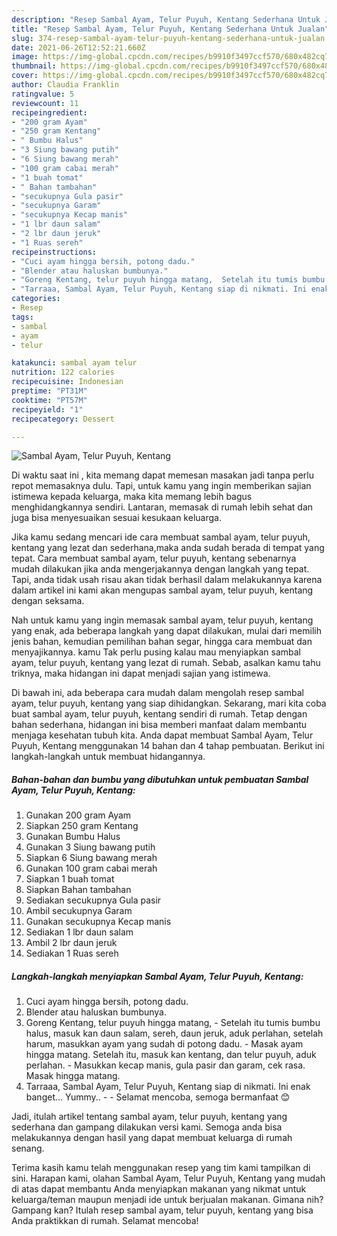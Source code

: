 ```yaml
---
description: "Resep Sambal Ayam, Telur Puyuh, Kentang Sederhana Untuk Jualan"
title: "Resep Sambal Ayam, Telur Puyuh, Kentang Sederhana Untuk Jualan"
slug: 374-resep-sambal-ayam-telur-puyuh-kentang-sederhana-untuk-jualan
date: 2021-06-26T12:52:21.660Z
image: https://img-global.cpcdn.com/recipes/b9910f3497ccf570/680x482cq70/sambal-ayam-telur-puyuh-kentang-foto-resep-utama.jpg
thumbnail: https://img-global.cpcdn.com/recipes/b9910f3497ccf570/680x482cq70/sambal-ayam-telur-puyuh-kentang-foto-resep-utama.jpg
cover: https://img-global.cpcdn.com/recipes/b9910f3497ccf570/680x482cq70/sambal-ayam-telur-puyuh-kentang-foto-resep-utama.jpg
author: Claudia Franklin
ratingvalue: 5
reviewcount: 11
recipeingredient:
- "200 gram Ayam"
- "250 gram Kentang"
- " Bumbu Halus"
- "3 Siung bawang putih"
- "6 Siung bawang merah"
- "100 gram cabai merah"
- "1 buah tomat"
- " Bahan tambahan"
- "secukupnya Gula pasir"
- "secukupnya Garam"
- "secukupnya Kecap manis"
- "1 lbr daun salam"
- "2 lbr daun jeruk"
- "1 Ruas sereh"
recipeinstructions:
- "Cuci ayam hingga bersih, potong dadu."
- "Blender atau haluskan bumbunya."
- "Goreng Kentang, telur puyuh hingga matang,  Setelah itu tumis bumbu halus, masuk kan daun salam, sereh, daun jeruk, aduk perlahan, setelah harum, masukkan ayam yang sudah di potong dadu. Masak ayam hingga matang. Setelah itu, masuk kan kentang, dan telur puyuh, aduk perlahan. Masukkan kecap manis, gula pasir dan garam, cek rasa. Masak hingga matang."
- "Tarraaa, Sambal Ayam, Telur Puyuh, Kentang siap di nikmati. Ini enak banget... Yummy..  Selamat mencoba, semoga bermanfaat 😊"
categories:
- Resep
tags:
- sambal
- ayam
- telur

katakunci: sambal ayam telur 
nutrition: 122 calories
recipecuisine: Indonesian
preptime: "PT31M"
cooktime: "PT57M"
recipeyield: "1"
recipecategory: Dessert

---
```



![Sambal Ayam, Telur Puyuh, Kentang](https://img-global.cpcdn.com/recipes/b9910f3497ccf570/680x482cq70/sambal-ayam-telur-puyuh-kentang-foto-resep-utama.jpg)

Di waktu  saat ini , kita memang dapat memesan masakan jadi tanpa perlu repot memasaknya dulu. Tapi, untuk kamu yang ingin memberikan sajian istimewa kepada keluarga, maka kita memang lebih bagus menghidangkannya sendiri. Lantaran, memasak di rumah lebih sehat dan juga bisa menyesuaikan sesuai kesukaan keluarga.

Jika kamu sedang mencari ide cara membuat sambal ayam, telur puyuh, kentang yang lezat dan sederhana,maka anda sudah berada di tempat yang tepat. Cara membuat sambal ayam, telur puyuh, kentang  sebenarnya mudah dilakukan jika anda mengerjakannya dengan langkah yang tepat. Tapi, anda tidak usah risau akan tidak berhasil dalam melakukannya 
karena dalam artikel ini kami akan mengupas sambal ayam, telur puyuh, kentang dengan seksama.  



Nah untuk kamu yang ingin memasak sambal ayam, telur puyuh, kentang yang enak, ada beberapa langkah yang dapat dilakukan, mulai dari memilih jenis bahan, kemudian pemilihan bahan segar, hingga cara membuat dan menyajikannya. kamu Tak perlu pusing kalau mau menyiapkan sambal ayam, telur puyuh, kentang yang lezat di rumah. Sebab, asalkan kamu  tahu triknya, maka hidangan ini dapat menjadi sajian yang istimewa.

Di bawah ini, ada beberapa cara mudah dalam mengolah resep sambal ayam, telur puyuh, kentang yang siap dihidangkan. Sekarang, mari kita coba buat sambal ayam, telur puyuh, kentang sendiri di rumah. Tetap dengan bahan sederhana, hidangan ini bisa memberi manfaat dalam membantu menjaga kesehatan tubuh kita. Anda dapat membuat Sambal Ayam, Telur Puyuh, Kentang menggunakan 14 bahan dan 4 tahap pembuatan. Berikut ini langkah-langkah untuk membuat hidangannya.

<!--inarticleads1-->

##### Bahan-bahan dan bumbu yang dibutuhkan untuk pembuatan Sambal Ayam, Telur Puyuh, Kentang:

1. Gunakan 200 gram Ayam
1. Siapkan 250 gram Kentang
1. Gunakan  Bumbu Halus
1. Gunakan 3 Siung bawang putih
1. Siapkan 6 Siung bawang merah
1. Gunakan 100 gram cabai merah
1. Siapkan 1 buah tomat
1. Siapkan  Bahan tambahan
1. Sediakan secukupnya Gula pasir
1. Ambil secukupnya Garam
1. Gunakan secukupnya Kecap manis
1. Sediakan 1 lbr daun salam
1. Ambil 2 lbr daun jeruk
1. Sediakan 1 Ruas sereh




<!--inarticleads2-->

##### Langkah-langkah menyiapkan Sambal Ayam, Telur Puyuh, Kentang:

1. Cuci ayam hingga bersih, potong dadu.
1. Blender atau haluskan bumbunya.
1. Goreng Kentang, telur puyuh hingga matang,  - Setelah itu tumis bumbu halus, masuk kan daun salam, sereh, daun jeruk, aduk perlahan, setelah harum, masukkan ayam yang sudah di potong dadu. - Masak ayam hingga matang. Setelah itu, masuk kan kentang, dan telur puyuh, aduk perlahan. - Masukkan kecap manis, gula pasir dan garam, cek rasa. Masak hingga matang.
1. Tarraaa, Sambal Ayam, Telur Puyuh, Kentang siap di nikmati. Ini enak banget... Yummy.. -  - Selamat mencoba, semoga bermanfaat 😊




Jadi, itulah artikel tentang  sambal ayam, telur puyuh, kentang  yang sederhana dan gampang dilakukan versi kami. Semoga anda bisa melakukannya dengan hasil yang dapat membuat keluarga di rumah senang. 

Terima kasih kamu telah menggunakan resep yang tim kami tampilkan di sini. Harapan kami, olahan  Sambal Ayam, Telur Puyuh, Kentang yang mudah di atas dapat membantu Anda menyiapkan makanan yang nikmat untuk keluarga/teman maupun menjadi ide untuk berjualan makanan. Gimana nih? Gampang kan? Itulah resep sambal ayam, telur puyuh, kentang yang bisa Anda praktikkan di rumah. Selamat mencoba!

